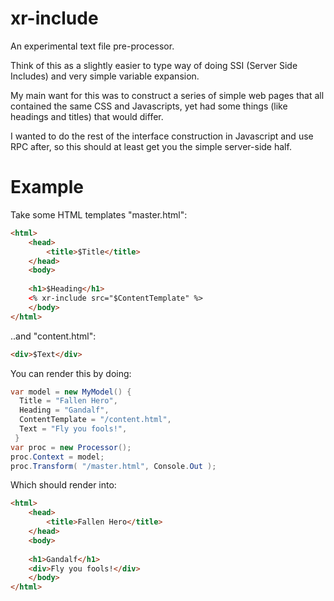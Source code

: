 xr-include
==========

An experimental text file pre-processor. 

Think of this as a slightly easier to type way of doing 
SSI (Server Side Includes) and very simple variable expansion.

My main want for this was to construct a series of simple web pages that all contained the 
same CSS and Javascripts, yet had some things (like headings and titles) that would differ. 

I wanted to do the rest of the interface construction in Javascript and use RPC after, so 
this should at least get you the simple server-side half.

Example
========

Take some HTML templates "master.html":
```html
<html>
	<head>
		<title>$Title</title>
	</head>
	<body>
	
	<h1>$Heading</h1>
    <% xr-include src="$ContentTemplate" %>
	</body>
</html>
```
..and "content.html":
```html
<div>$Text</div>
```

You can render this by doing:
```csharp
var model = new MyModel() {
  Title = "Fallen Hero",
  Heading = "Gandalf", 
  ContentTemplate = "/content.html",
  Text = "Fly you fools!",
 }
var proc = new Processor();
proc.Context = model;
proc.Transform( "/master.html", Console.Out );
```
Which should render into:
```html
<html>
	<head>
		<title>Fallen Hero</title>
	</head>
	<body>
	
	<h1>Gandalf</h1>
    <div>Fly you fools!</div>
	</body>
</html>
```
